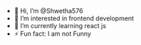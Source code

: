 - 👋 Hi, I’m @Shwetha576
- 👀 I’m interested in frontend development
- 🌱 I’m currently learning react js
- ⚡ Fun fact: I am not Funny

<!---
Shwetha576/Shwetha576 is a ✨ special ✨ repository because its `README.md` (this file) appears on your GitHub profile.
You can click the Preview link to take a look at your changes.
--->
